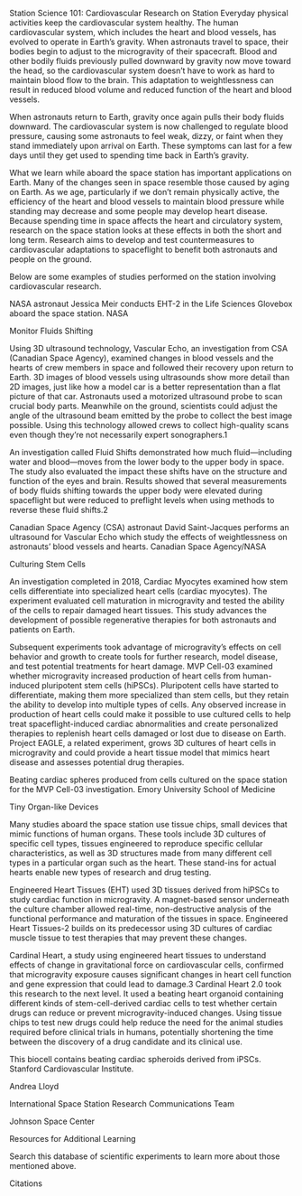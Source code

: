 Station Science 101: Cardiovascular Research on Station 
 Everyday physical activities keep the cardiovascular system healthy. The human cardiovascular system, which includes the heart and blood vessels, has evolved to operate in Earth’s gravity. When astronauts travel to space, their bodies begin to adjust to the microgravity of their spacecraft. Blood and other bodily fluids previously pulled downward by gravity now move toward the head, so the cardiovascular system doesn’t have to work as hard to maintain blood flow to the brain. This adaptation to weightlessness can result in reduced blood volume and reduced function of the heart and blood vessels.

When astronauts return to Earth, gravity once again pulls their body fluids downward. The cardiovascular system is now challenged to regulate blood pressure, causing some astronauts to feel weak, dizzy, or faint when they stand immediately upon arrival on Earth. These symptoms can last for a few days until they get used to spending time back in Earth’s gravity.

What we learn while aboard the space station has important applications on Earth. Many of the changes seen in space resemble those caused by aging on Earth. As we age, particularly if we don’t remain physically active, the efficiency of the heart and blood vessels to maintain blood pressure while standing may decrease and some people may develop heart disease. Because spending time in space affects the heart and circulatory system, research on the space station looks at these effects in both the short and long term. Research aims to develop and test countermeasures to cardiovascular adaptations to spaceflight to benefit both astronauts and people on the ground.

Below are some examples of studies performed on the station involving cardiovascular research.

NASA astronaut Jessica Meir conducts EHT-2 in the Life Sciences Glovebox aboard the space station. NASA

Monitor Fluids Shifting

Using 3D ultrasound technology, Vascular Echo, an investigation from CSA (Canadian Space Agency), examined changes in blood vessels and the hearts of crew members in space and followed their recovery upon return to Earth. 3D images of blood vessels using ultrasounds show more detail than 2D images, just like how a model car is a better representation than a flat picture of that car. Astronauts used a motorized ultrasound probe to scan crucial body parts. Meanwhile on the ground, scientists could adjust the angle of the ultrasound beam emitted by the probe to collect the best image possible. Using this technology allowed crews to collect high-quality scans even though they’re not necessarily expert sonographers.1

An investigation called Fluid Shifts demonstrated how much fluid—including water and blood—moves from the lower body to the upper body in space. The study also evaluated the impact these shifts have on the structure and function of the eyes and brain. Results showed that several measurements of body fluids shifting towards the upper body were elevated during spaceflight but were reduced to preflight levels when using methods to reverse these fluid shifts.2

Canadian Space Agency (CSA) astronaut David Saint-Jacques performs an ultrasound for Vascular Echo which study the effects of weightlessness on astronauts’ blood vessels and hearts. Canadian Space Agency/NASA

Culturing Stem Cells

An investigation completed in 2018, Cardiac Myocytes examined how stem cells differentiate into specialized heart cells (cardiac myocytes). The experiment evaluated cell maturation in microgravity and tested the ability of the cells to repair damaged heart tissues. This study advances the development of possible regenerative therapies for both astronauts and patients on Earth.

Subsequent experiments took advantage of microgravity’s effects on cell behavior and growth to create tools for further research, model disease, and test potential treatments for heart damage. MVP Cell-03 examined whether microgravity increased production of heart cells from human-induced pluripotent stem cells (hiPSCs). Pluripotent cells have started to differentiate, making them more specialized than stem cells, but they retain the ability to develop into multiple types of cells. Any observed increase in production of heart cells could make it possible to use cultured cells to help treat spaceflight-induced cardiac abnormalities and create personalized therapies to replenish heart cells damaged or lost due to disease on Earth. Project EAGLE, a related experiment, grows 3D cultures of heart cells in microgravity and could provide a heart tissue model that mimics heart disease and assesses potential drug therapies.

Beating cardiac spheres produced from cells cultured on the space station for the MVP Cell-03 investigation. Emory University School of Medicine

Tiny Organ-like Devices

Many studies aboard the space station use tissue chips, small devices that mimic functions of human organs. These tools include 3D cultures of specific cell types, tissues engineered to reproduce specific cellular characteristics, as well as 3D structures made from many different cell types in a particular organ such as the heart. These stand-ins for actual hearts enable new types of research and drug testing.

Engineered Heart Tissues (EHT) used 3D tissues derived from hiPSCs to study cardiac function in microgravity. A magnet-based sensor underneath the culture chamber allowed real-time, non-destructive analysis of the functional performance and maturation of the tissues in space. Engineered Heart Tissues-2 builds on its predecessor using 3D cultures of cardiac muscle tissue to test therapies that may prevent these changes.

Cardinal Heart, a study using engineered heart tissues to understand effects of change in gravitational force on cardiovascular cells, confirmed that microgravity exposure causes significant changes in heart cell function and gene expression that could lead to damage.3 Cardinal Heart 2.0 took this research to the next level. It used a beating heart organoid containing different kinds of stem-cell-derived cardiac cells to test whether certain drugs can reduce or prevent microgravity-induced changes. Using tissue chips to test new drugs could help reduce the need for the animal studies required before clinical trials in humans, potentially shortening the time between the discovery of a drug candidate and its clinical use.

This biocell contains beating cardiac spheroids derived from iPSCs. Stanford Cardiovascular Institute.

Andrea Lloyd

International Space Station Research Communications Team

Johnson Space Center

Resources for Additional Learning

Search this database of scientific experiments to learn more about those mentioned above.

Citations